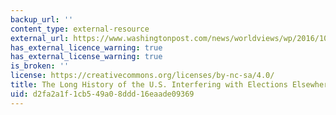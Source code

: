 ```yaml
---
backup_url: ''
content_type: external-resource
external_url: https://www.washingtonpost.com/news/worldviews/wp/2016/10/13/the-long-history-of-the-u-s-interfering-with-elections-elsewhere/?utm_term=.8ddca5f49cf0
has_external_licence_warning: true
has_external_license_warning: true
is_broken: ''
license: https://creativecommons.org/licenses/by-nc-sa/4.0/
title: The Long History of the U.S. Interfering with Elections Elsewhere
uid: d2fa2a1f-1cb5-49a0-8ddd-16eaade09369
---
```

